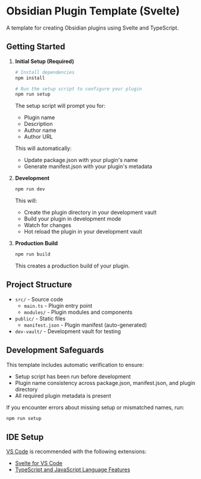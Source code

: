 # Obsidian Plugin Template (Svelte)

A template for creating Obsidian plugins using Svelte and TypeScript.

## Getting Started

1. **Initial Setup (Required)**
   ```bash
   # Install dependencies
   npm install

   # Run the setup script to configure your plugin
   npm run setup
   ```
   The setup script will prompt you for:
   - Plugin name
   - Description
   - Author name
   - Author URL

   This will automatically:
   - Update package.json with your plugin's name
   - Generate manifest.json with your plugin's metadata

2. **Development**
   ```bash
   npm run dev
   ```
   This will:
   - Create the plugin directory in your development vault
   - Build your plugin in development mode
   - Watch for changes
   - Hot reload the plugin in your development vault

3. **Production Build**
   ```bash
   npm run build
   ```
   This creates a production build of your plugin.

## Project Structure

- `src/` - Source code
  - `main.ts` - Plugin entry point
  - `modules/` - Plugin modules and components
- `public/` - Static files
  - `manifest.json` - Plugin manifest (auto-generated)
- `dev-vault/` - Development vault for testing

## Development Safeguards

This template includes automatic verification to ensure:
- Setup script has been run before development
- Plugin name consistency across package.json, manifest.json, and plugin directory
- All required plugin metadata is present

If you encounter errors about missing setup or mismatched names, run:
```bash
npm run setup
```

## IDE Setup

[VS Code](https://code.visualstudio.com/) is recommended with the following extensions:
- [Svelte for VS Code](https://marketplace.visualstudio.com/items?itemName=svelte.svelte-vscode)
- [TypeScript and JavaScript Language Features](https://marketplace.visualstudio.com/items?itemName=vscode.typescript-language-features)
